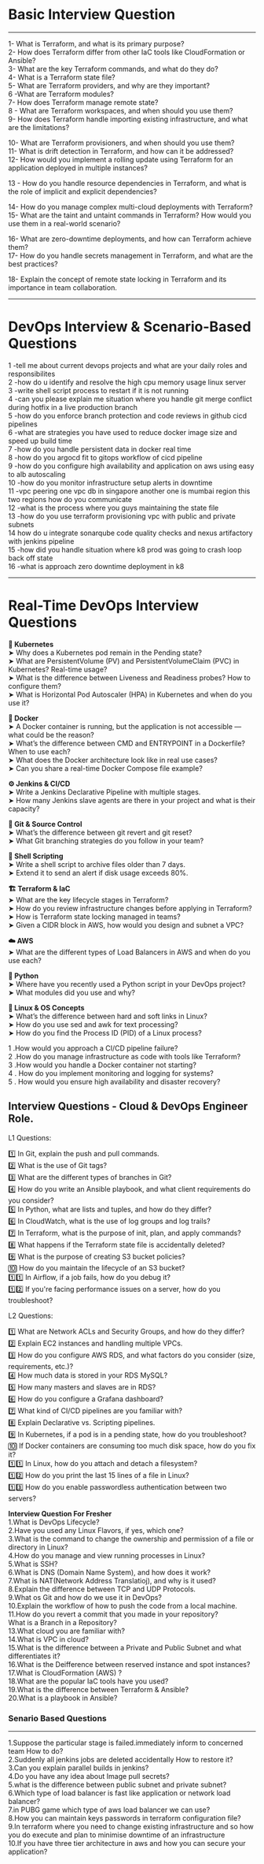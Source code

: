 # Basic Interview Question
*************************************
1- What is Terraform, and what is its primary purpose?<br>
2-  How does Terraform differ from other IaC tools like CloudFormation or Ansible?<br>
3-  What are the key Terraform commands, and what do they do?<br>
4- What is a Terraform state file?<br>
5- What are Terraform providers, and why are they important?<br>
6 -What are Terraform modules?<br>
7- How does Terraform manage remote state?<br>
8 - What are Terraform workspaces, and when should you use them?<br>
9- How does Terraform handle importing existing infrastructure, and what are the limitations?<br>

10- What are Terraform provisioners, and when should you use them?<br>
11- What is drift detection in Terraform, and how can it be addressed?<br>
12- How would you implement a rolling update using Terraform for an application deployed in multiple instances?<br>

13 - How do you handle resource dependencies in Terraform, and what is the role of implicit and explicit dependencies?<br>

14-  How do you manage complex multi-cloud deployments with Terraform?<br>
15-  What are the taint and untaint commands in Terraform? How would you use them in a real-world scenario?<br>

16- What are zero-downtime deployments, and how can Terraform achieve them?<br>
17- How do you handle secrets management in Terraform, and what are the best practices?<br>

18- Explain the concept of remote state locking in Terraform and its importance in team collaboration.<br>

***********************************************************************************************

# DevOps Interview & Scenario-Based Questions 

1 -tell me about current devops projects and what are your daily roles and responsibilites<br>
2 -how do u identify and resolve the high cpu memory usage linux server<br>
3 -write shell script process to restart if it is not running<br>
4 -can you please explain me situation where you handle git merge conflict during hotfix in a live production branch<br>
5 -how do you enforce branch protection and code reviews in github cicd pipelines<br>
6 -what are strategies you have used to reduce docker image size and speed up build time<br>
7 -how do you handle persistent data in docker real time<br>
8 -how do you argocd fit to gitops workflow of cicd pipeline<br>
9 -how do you configure high availability and application on aws using easy to alb autoscaling<br>
10 -how do you monitor infrastructure setup alerts in downtime<br>
11 -vpc peering one vpc db in singapore another one is mumbai region this two regions how do you communicate<br>
12 -what is the process where you guys maintaining the state file<br>
13 -how do you use terraform provisioning vpc with public and private subnets<br>
14 how do u integrate sonarqube code quality checks and nexus artifactory with jenkins pipeline<br>
15 -how did you handle situation where k8 prod was going to crash loop back off state<br>
16 -what is approach zero downtime deployment in k8<br>

****************************************************************
# Real-Time DevOps Interview Questions 

**🧩 Kubernetes**<br>
➤ Why does a Kubernetes pod remain in the Pending state?<br>
➤ What are PersistentVolume (PV) and PersistentVolumeClaim (PVC) in Kubernetes? Real-time usage?<br>
➤ What is the difference between Liveness and Readiness probes? How to configure them?<br>
➤ What is Horizontal Pod Autoscaler (HPA) in Kubernetes and when do you use it?<br>

**🐳 Docker**<br>
➤ A Docker container is running, but the application is not accessible — what could be the reason?<br>
➤ What’s the difference between CMD and ENTRYPOINT in a Dockerfile? When to use each?<br>
➤ What does the Docker architecture look like in real use cases?<br>
➤ Can you share a real-time Docker Compose file example?<br>

**⚙️ Jenkins & CI/CD**<br>
➤ Write a Jenkins Declarative Pipeline with multiple stages.<br>
➤ How many Jenkins slave agents are there in your project and what is their capacity?<br>

**🧬 Git & Source Control**<br>
➤ What’s the difference between git revert and git reset?<br>
➤ What Git branching strategies do you follow in your team?<br>

**🐚 Shell Scripting**<br>
➤ Write a shell script to archive files older than 7 days.<br>
➤ Extend it to send an alert if disk usage exceeds 80%.<br>

**🏗️ Terraform & IaC**<br>
➤ What are the key lifecycle stages in Terraform?<br>
➤ How do you review infrastructure changes before applying in Terraform?<br>
➤ How is Terraform state locking managed in teams?<br>
➤ Given a CIDR block in AWS, how would you design and subnet a VPC?<br>

**☁️ AWS**<br>
➤ What are the different types of Load Balancers in AWS and when do you use each?<br>

**🐍 Python**<br>
➤ Where have you recently used a Python script in your DevOps project?<br>
➤ What modules did you use and why?<br>

**🧱 Linux & OS Concepts**<br>
➤ What’s the difference between hard and soft links in Linux?<br>
➤ How do you use sed and awk for text processing?<br>
➤ How do you find the Process ID (PID) of a Linux process?<br>

1 .How would you approach a CI/CD pipeline failure?<br>
2 .How do you manage infrastructure as code with tools like Terraform? <br>
3 .How would you handle a Docker container not starting?<br>
4 . How do you implement monitoring and logging for systems?<br>
5 . How would you ensure high availability and disaster recovery?<br>


## Interview Questions - Cloud & DevOps Engineer Role.

L1 Questions:

1️⃣ In Git, explain the push and pull commands.<br>
2️⃣ What is the use of Git tags?<br>
3️⃣ What are the different types of branches in Git?<br>
4️⃣ How do you write an Ansible playbook, and what client requirements do you consider?<br>
5️⃣ In Python, what are lists and tuples, and how do they differ?<br>
6️⃣ In CloudWatch, what is the use of log groups and log trails?<br>
7️⃣ In Terraform, what is the purpose of init, plan, and apply commands?<br>
8️⃣ What happens if the Terraform state file is accidentally deleted?<br>
9️⃣ What is the purpose of creating S3 bucket policies?<br>
🔟 How do you maintain the lifecycle of an S3 bucket?<br>
1️⃣1️⃣ In Airflow, if a job fails, how do you debug it?<br>
1️⃣2️⃣ If you're facing performance issues on a server, how do you troubleshoot?<br>

 L2 Questions:

1️⃣ What are Network ACLs and Security Groups, and how do they differ?<br>
2️⃣ Explain EC2 instances and handling multiple VPCs.<br>
3️⃣ How do you configure AWS RDS, and what factors do you consider (size, requirements, etc.)?<br>
4️⃣ How much data is stored in your RDS MySQL?<br>
5️⃣ How many masters and slaves are in RDS?<br>
6️⃣ How do you configure a Grafana dashboard?<br>
7️⃣ What kind of CI/CD pipelines are you familiar with?<br>
8️⃣ Explain Declarative vs. Scripting pipelines.<br>
9️⃣ In Kubernetes, if a pod is in a pending state, how do you troubleshoot?<br>
🔟 If Docker containers are consuming too much disk space, how do you fix it?<br>
1️⃣1️⃣ In Linux, how do you attach and detach a filesystem?<br>
1️⃣2️⃣ How do you print the last 15 lines of a file in Linux?<br>
1️⃣3️⃣ How do you enable passwordless authentication between two servers?<br>



******Interview Question For Fresher******<br>
1.What is DevOps Lifecycle?<br>
2.Have you used any Linux Flavors, if yes, which one?<br>
3.What is the command to change the ownership and permission of a file or directory in Linux?<br>
4.How do you manage and view running processes in Linux?<br>
5.What is SSH?<br>
6.What is DNS (Domain Name System), and how does it work?<br>
7.What is NAT(Network Address Translatioj), and why is it used?<br>
8.Explain the difference between TCP and UDP Protocols.<br>
9.What os Git and how do we use it in DevOps?<br>
10.Explain the workflow of how to push the code from a local machine.<br>
11.How do you revert a commit that you made in your repository?<br>
What is a Branch in a Repository?<br>
13.What cloud you are familiar with?<br>
14.What is VPC in cloud?<br>
15.What is the difference between a Private and Public Subnet and what differentiates it?<br>
16.What is the Deifference between reserved instance and spot instances?<br>
17.What is CloudFormation (AWS) ?<br>
18.What are the popular IaC tools have you used?<br>
19.What is the difference between Terraform & Ansible?<br>
20.What is a playbook in Ansible?<br>

### Senario Based Questions
*******************************
1.Suppose the particular stage is failed.immediately inform to concerned team How to do?<br>
2.Suddenly all jenkins jobs are deleted accidentally How to restore it?<br>
3.Can you explain parallel builds in jenkins?<br>
4.Do you have any idea about Image pull secrets?<br>
5.what is the difference between public subnet and private subnet?<br>
6.Which type of load balancer is fast like application or network load balancer?<br>
7.in PUBG game which type of aws load balancer we can use?<br>
8.How you can maintain keys passwords in terraform configuration file?<br>
9.In terraform where you need to change existing infrastructure and so how you do execute and plan to minimise downtime of an infrastructure<br>
10.If you have three tier architecture in aws and how you can secure your application?<br>



  

   

   

   
